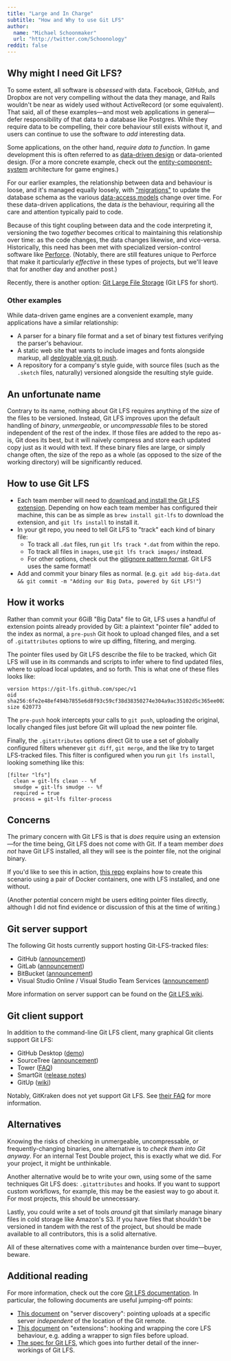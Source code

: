 ```yaml
---
title: "Large and In Charge"
subtitle: "How and Why to use Git LFS"
author:
  name: "Michael Schoonmaker"
  url: "http://twitter.com/Schoonology"
reddit: false
---
```


## Why might I need Git LFS?

To some extent, all software is _obsessed_ with data. Facebook, GitHub, and Dropbox are not very compelling without the data they manage, and Rails wouldn't be near as widely used without ActiveRecord (or some equivalent). That said, all of these examples—and most web applications in general—defer responsibility of that data to a database like Postgres. While they require data to be compelling, their core behaviour still exists without it, and users can continue to use the software to _add_ interesting data.

Some applications, on the other hand, _require data to function_. In game development this is often referred to as [data-driven design][ddd-games] or data-oriented design. (For a more concrete example, check out the [entity-component-system][ecs] architecture for game engines.)

For our earlier examples, the relationship between data and behaviour is loose, and it's managed equally loosely, with ["migrations"][migration-example] to update the database schema as the various [data-access models][model-example] change over time. For these data-driven applications, the data _is_ the behaviour, requiring all the care and attention typically paid to code.

Because of this tight coupling between data and the code interpreting it, versioning the two _together_ becomes critical to maintaining this relationship over time: as the code changes, the data changes likewise, and vice-versa. Historically, this need has been met with specialized version-control software like [Perforce][perforce]. (Notably, there are still features unique to Perforce that make it particularly _effective_ in these types of projects, but we'll leave that for another day and another post.)

Recently, there is another option: [Git Large File Storage][git-lfs] (Git LFS for short).

### Other examples

While data-driven game engines are a convenient example, many applications have a similar relationship:

- A parser for a binary file format and a set of binary test fixtures verifying the parser's behaviour.
- A static web site that wants to include images and fonts alongside markup, all [deployable via git push][git-push-deploy].
- A repository for a company's style guide, with source files (such as the `.sketch` files, naturally) versioned alongside the resulting style guide.

## An unfortunate name

Contrary to its name, nothing about Git LFS requires anything of the _size_ of the files to be versioned. Instead, Git LFS improves upon the default handling of _binary_, _unmergeable_, or _uncompressable_ files to be stored independent of the rest of the index. If those files are added to the repo as-is, Git does its best, but it will naïvely compress and store each updated copy just as it would with text. If these binary files are large, or simply change often, the size of the repo as a whole (as opposed to the size of the working directory) will be significantly reduced.

## How to use Git LFS

- Each team member will need to [download and install the Git LFS extension][git-lfs]. Depending on how each team member has configured their machine, this can be as simple as `brew install git-lfs` to download the extension, and `git lfs install` to install it.
- In your git repo, you need to tell Git LFS to "track" each kind of binary file:
  - To track all `.dat` files, run `git lfs track *.dat` from within the repo.
  - To track all files in `images`, use `git lfs track images/` instead.
  - For other options, check out the [gitignore pattern format][gitignore]. Git LFS uses the same format!
- Add and commit your binary files as normal. (e.g. `git add big-data.dat && git commit -m "Adding our Big Data, powered by Git LFS!"`)

## How it works

Rather than commit your 6GiB "Big Data" file to Git, LFS uses a handful of extension points already provided by Git: a plaintext "pointer file" added to the index as normal, a `pre-push` Git hook to upload changed files, and a set of `.gitattributes` options to wire up diffing, filtering, and merging.

The pointer files used by Git LFS describe the file to be tracked, which Git LFS will use in its commands and scripts to infer where to find updated files, where to upload local updates, and so forth. This is what one of these files looks like:

```
version https://git-lfs.github.com/spec/v1
oid sha256:6fe2e48ef494b7855e6d8f93c59cf38d38350274e304a9ac35102d5c365ee002
size 620773
```

The `pre-push` hook intercepts your calls to `git push`, uploading the original, locally changed files just before Git will upload the new pointer file.

Finally, the `.gitattributes` options direct Git to use a set of globally configured filters whenever `git diff`, `git merge`, and the like try to target LFS-tracked files. This filter is configured when you run `git lfs install`, looking something like this:

```
[filter "lfs"]
  clean = git-lfs clean -- %f
  smudge = git-lfs smudge -- %f
  required = true
  process = git-lfs filter-process
```

## Concerns

The primary concern with Git LFS is that is _does_ require using an extension—for the time being, Git LFS does not come with Git. If a team member _does not_ have Git LFS installed, all they will see is the pointer file, not the original binary.

If you'd like to see this in action, [this repo][test-repo] explains how to create this scenario using a pair of Docker containers, one with LFS installed, and one without.

(Another potential concern might be users editing pointer files directly, although I did not find evidence or discussion of this at the time of writing.)

## Git server support

The following Git hosts currently support hosting Git-LFS-tracked files:

- GitHub ([announcement](https://github.com/blog/1986-announcing-git-large-file-storage-lfs))
- GitLab ([announcement](https://about.gitlab.com/2015/11/23/announcing-git-lfs-support-in-gitlab/))
- BitBucket ([announcement](https://confluence.atlassian.com/bitbucketserver/bitbucket-server-4-3-release-notes-794211212.html))
- Visual Studio Online / Visual Studio Team Services ([announcement](https://blogs.msdn.microsoft.com/visualstudioalm/2015/10/01/announcing-git-lfs-on-all-vso-git-repos/))

More information on server support can be found on the [Git LFS wiki][implementations].

## Git client support

In addition to the command-line Git LFS client, many graphical Git clients support Git LFS:

  - GitHub Desktop ([demo](https://www.youtube.com/watch?v=uLR1RNqJ1Mw))
  - SourceTree ([announcement](https://blog.sourcetreeapp.com/2016/02/22/sourcetree-update-atlassian-account-git-lfs-support-ui-refresh-and-more/))
  - Tower ([FAQ](https://www.git-tower.com/help/mac/faq-and-tips/faq#faq-git-lfs))
  - SmartGit ([release notes](https://www.syntevo.com/smartgit/whatsnew))
  - GitUp ([wiki](https://github.com/git-up/GitUp/wiki))

Notably, GitKraken does not yet support Git LFS. See [their FAQ](https://support.gitkraken.com/faq) for more information.

## Alternatives

Knowing the risks of checking in unmergeable, uncompressable, or frequently-changing binaries, one alternative is to _check them into Git anyway_. For an internal Test Double project, this is exactly what we did. For your project, it might be unthinkable.

Another alternative would be to write your own, using some of the same techniques Git LFS does: `.gitattributes` and hooks. If you want to support custom workflows, for example, this may be the easiest way to go about it. For most projects, this should be unnecessary.

Lastly, you could write a set of tools _around_ git that similarly manage binary files in cold storage like Amazon's S3. If you have files that shouldn't be versioned in tandem with the rest of the project, but should be made available to all contributors, this is a solid alternative.

All of these alternatives come with a maintenance burden over time—buyer, beware.

## Additional reading

For more information, check out the core [Git LFS documentation][core-docs]. In particular, the following documents are useful jumping-off points:

- [This document][server-discovery] on "server discovery": pointing uploads at a specific server _independent_ of the location of the Git remote.
- [This document][extensions] on "extensions": hooking and wrapping the core LFS behaviour, e.g. adding a wrapper to sign files before upload.
- [The spec for Git LFS][spec], which goes into further detail of the inner-workings of Git LFS.

[git-lfs]: https://git-lfs.github.com/
[ddd-ux]: http://www.uxmatters.com/mt/archives/2016/02/five-best-practices-for-becoming-a-data-driven-design-organization-part-1.php
[ddd-games]: https://www.cs.cornell.edu/courses/cs3152/2014sp/lectures/14-DataDriven.pdf
[ecs]: https://en.wikipedia.org/wiki/Entity%E2%80%93component%E2%80%93system
[migration-example]: http://guides.rubyonrails.org/v3.2.21/migrations.html
[model-example]: http://guides.rubyonrails.org/active_record_basics.html
[perforce]: https://www.perforce.com/
[git-push-deploy]: https://github.com/substack/pushover
[gitignore]: https://git-scm.com/docs/gitignore#_pattern_format
[test-repo]: https://github.com/Schoonology/git-lfs-test
[implementations]: https://github.com/git-lfs/git-lfs/wiki/Implementations
[core-docs]: https://github.com/git-lfs/git-lfs/tree/master/docs
[server-discovery]: https://github.com/git-lfs/git-lfs/blob/master/docs/api/server-discovery.md
[extensions]: https://github.com/git-lfs/git-lfs/blob/master/docs/extensions.md
[spec]: https://github.com/git-lfs/git-lfs/blob/master/docs/spec.md
